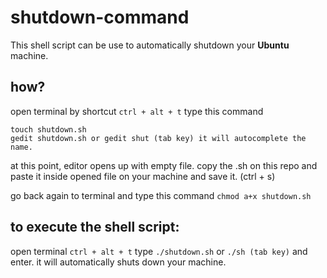 # shutdown-command
This shell script can be use to automatically shutdown your **Ubuntu** machine.

## how?
open terminal by shortcut `ctrl + alt + t` 
type this command 

```
touch shutdown.sh
gedit shutdown.sh or gedit shut (tab key) it will autocomplete the name.
```

at this point, editor opens up with empty file. 
copy the .sh on this repo and paste it inside opened file on your machine and save it. (ctrl + s)

go back again to terminal and type this command `chmod a+x shutdown.sh`

## to execute the shell script:
open terminal `ctrl + alt + t`
type `./shutdown.sh` or `./sh (tab key)` and enter. it will automatically shuts down your machine.

